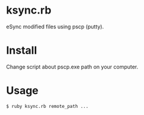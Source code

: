# ksync.rb

eSync modified files using pscp (putty).

# Install

Change script about pscp.exe path on your computer.

# Usage

```
$ ruby ksync.rb remote_path ...
```

